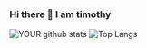 ### Hi there 👋 I am timothy

![YOUR github stats](https://github-readme-stats.vercel.app/api?username=timotismjntk&show_icons=true&theme=nightowl)
![Top Langs](https://github-readme-stats.vercel.app/api/top-langs/?username=timotismjntk&layout=compact&theme=nightowl)
